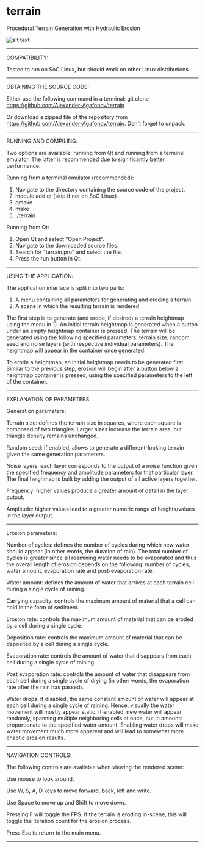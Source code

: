 # terrain
Procedural Terrain Generation with Hydraulic Erosion

![alt text](https://i.imgur.com/8IRHpt7.gif)

_______________________________________________________________________________________________________________

COMPATIBILITY:

Tested to run on SoC Linux, but should work on other Linux distributions.

_______________________________________________________________________________________________________________

OBTAINING THE SOURCE CODE:

Either use the following command in a terminal: git clone https://github.com/Alexander-Agafonov/terrain

Or download a zipped file of the repository from https://github.com/Alexander-Agafonov/terrain. Don't forget to unpack.

_______________________________________________________________________________________________________________

RUNNING AND COMPILING:

Two options are available: running from Qt and running from a terminal emulator. The latter is recommended due to significantly better performance.

Running from a terminal emulator (recommended):

1. Navigate to the directory containing the source code of the project.
2. module add qt (skip if not on SoC Linux)
3. qmake
4. make
5. ./terrain


Running from Qt:

1. Open Qt and select "Open Project".
2. Navigate to the downloaded source files.
3. Search for "terrain.pro" and select the file.
4. Press the run button in Qt.

_______________________________________________________________________________________________________________

USING THE APPLICATION:

The application interface is split into two parts: 

1. A menu containing all parameters for generating and eroding a terrain
2. A scene in which the resulting terrain is rendered

The first step is to generate (and erode, if desired) a terrain heightmap using the menu in 1). An initial terrain heightmap is generated when a button under an empty heightmap container is pressed. The terrain will be generated using the following specified parameters: terrain size, random seed and noise layers (with respective individual parameters). The heightmap will appear in the container once generated.

To erode a heightmap, an initial heightmap needs to be generated first. Similar to the previous step, erosion will begin after a button below a heightmap container is pressed, using the specified parameters to the left of the container.

_______________________________________________________________________________________________________________

EXPLANATION OF PARAMETERS:

Generation parameters:

Terrain size: defines the terrain size in squares, where each square is composed of two triangles. Larger sizes increase the terrain area, but triangle density remains unchanged.

Random seed: if enabled, allows to generate a different-looking terrain given the same generation parameters.

Noise layers: each layer corresponds to the output of a noise function given the specified frequency and amplitude parameters for that particular layer. The final heighmap is built by adding the output of all active layers together.

Frequency: higher values produce a greater amount of detail in the layer output.

Amplitude: higher values lead to a greater numeric range of heights/values in the layer output.

_______________________________________________________________________________________________________________

Erosion parameters:

Number of cycles: defines the number of cycles during which new water should appear (in other words, the duration of rain). The total number of cycles is greater since all reamining water needs to be evaporated and thus the overall length of erosion depends on the following: number of cycles, water amount, evaporation rate and post-evaporation rate.

Water amount: defines the amount of water that arrives at each terrain cell during a single cycle of raining.

Carrying capacity: controls the maximum amount of material that a cell can hold in the form of sediment.

Erosion rate: controls the maximum amount of material that can be eroded by a cell during a single cycle.

Deposition rate: controls the maximum amount of material that can be deposited by a cell during a single cycle.

Evaporation rate: controls the amount of water that disappears from each cell during a single cycle of raining.

Post evaporation rate: controls the amount of water that disappears from each cell during a single cycle of drying (in other words, the evaporation rate after the rain has passed).

Water drops: if disabled, the same constant amount of water will appear at each cell during a single cycle of raining. Hence, visually the water movement will mostly appear static. If enabled, new water will appear randomly, spanning multiple neighboring cells at once, but in amounts proportionate to the specified water amount. Enabling water drops will make water movement much more apparent and will lead to somewhat more chaotic erosion results.

_______________________________________________________________________________________________________________

NAVIGATION CONTROLS:

The following controls are available when viewing the rendered scene:

Use mouse to look around.

Use W, S, A, D keys to move forward, back, left and write.

Use Space to move up and Shift to move down.

Pressing F will toggle the FPS. If the terrain is eroding in-scene, this will toggle the iteration count for the erosion process.

Press Esc to return to the main menu.

_______________________________________________________________________________________________________________


